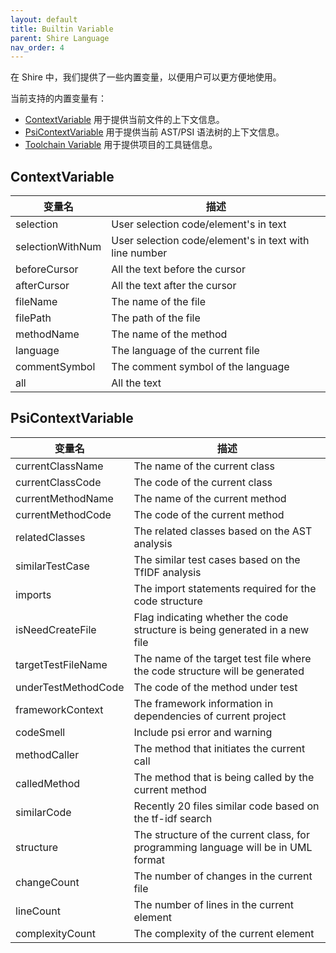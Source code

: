 ```yaml
---
layout: default
title: Builtin Variable
parent: Shire Language
nav_order: 4
---
```


在 Shire 中，我们提供了一些内置变量，以便用户可以更方便地使用。

当前支持的内置变量有：

- [ContextVariable](#contextvariable) 用于提供当前文件的上下文信息。
- [PsiContextVariable](#psicontextvariable) 用于提供当前 AST/PSI 语法树的上下文信息。
- [Toolchain Variable](#toolchain-variable) 用于提供项目的工具链信息。

## ContextVariable

| 变量名              | 描述                                                     |
|------------------|--------------------------------------------------------|
| selection        | User selection code/element's in text                  |
| selectionWithNum | User selection code/element's in text with line number |
| beforeCursor     | All the text before the cursor                         |
| afterCursor      | All the text after the cursor                          |
| fileName         | The name of the file                                   |
| filePath         | The path of the file                                   |
| methodName       | The name of the method                                 |
| language         | The language of the current file                       |
| commentSymbol    | The comment symbol of the language                     |
| all              | All the text                                           |

## PsiContextVariable

| 变量名                 | 描述                                                                                 |
|---------------------|------------------------------------------------------------------------------------|
| currentClassName    | The name of the current class                                                      |
| currentClassCode    | The code of the current class                                                      |
| currentMethodName   | The name of the current method                                                     |
| currentMethodCode   | The code of the current method                                                     |
| relatedClasses      | The related classes based on the AST analysis                                      |
| similarTestCase     | The similar test cases based on the TfIDF analysis                                 |
| imports             | The import statements required for the code structure                              |
| isNeedCreateFile    | Flag indicating whether the code structure is being generated in a new file        |
| targetTestFileName  | The name of the target test file where the code structure will be generated        |
| underTestMethodCode | The code of the method under test                                                  |
| frameworkContext    | The framework information in dependencies of current project                       |
| codeSmell           | Include psi error and warning                                                      |
| methodCaller        | The method that initiates the current call                                         |
| calledMethod        | The method that is being called by the current method                              |
| similarCode         | Recently 20 files similar code based on the tf-idf search                          |
| structure           | The structure of the current class, for programming language will be in UML format |
| changeCount         | The number of changes in the current file                                          |
| lineCount           | The number of lines in the current element                                         |
| complexityCount     | The complexity of the current element                                              |

